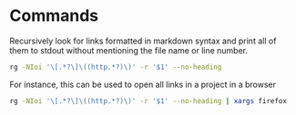 # Commands

Recursively look for links formatted in markdown syntax and print all of
them to stdout without mentioning the file name or line number.

```sh
rg -NIoi '\[.*?\]\((http.*?)\)' -r '$1' --no-heading
```

For instance, this can be used to open all links in a project in a browser

```sh
rg -NIoi '\[.*?\]\((http.*?)\)' -r '$1' --no-heading | xargs firefox
```

